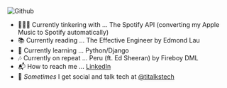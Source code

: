 ![Github](https://user-images.githubusercontent.com/49917880/152079245-bb168203-4c68-495b-8e62-3255f38ad79a.png)

- 👩🏾‍💻 Currently tinkering with ... The Spotify API (converting my Apple Music to Spotify automatically)
- 📚 Currently reading ... The Effective Engineer by Edmond Lau
- 🐛 Currently learning ... Python/Django
- 🎶 Currently on repeat ... Peru (ft. Ed Sheeran) by Fireboy DML
- 📬 How to reach me ... [LinkedIn](https://www.linkedin.com/in/tiannahomer/)
- 💬 *Sometimes* I get social and talk tech at [@titalkstech](https://www.instagram.com/titalkstech/)

<!--
**tiannahomer/tiannahomer** is a ✨ _special_ ✨ repository because its `README.md` (this file) appears on your GitHub profile.

Here are some ideas to get you started:

- 🔭 I’m currently working on ...
- 🌱 I’m currently learning ...
- 👯 I’m looking to collaborate on ...
- 🤔 I’m looking for help with ...
- 💬 Ask me about ...
- 📫 How to reach me: ...
- 😄 Pronouns: ...
- ⚡ Fun fact: ...
-->

